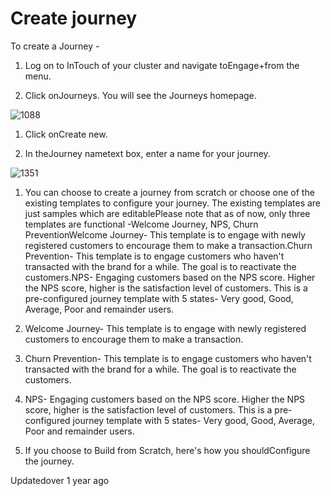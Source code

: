 # Create journey

To create a Journey -

1. Log on to InTouch of your cluster and navigate toEngage+from the menu.

2. Click onJourneys. You will see the Journeys homepage.

![1088](https://files.readme.io/d554f5e-jNXxmLv6XStl8huxbwBSmkH1xfX_djWo5Q.png)

1. Click onCreate new.

2. In theJourney nametext box, enter a name for your journey.

![1351](https://files.readme.io/d824f1d-EK5zAdphdgI-0WcrnqNnaXQGgYfZAgtpLw.png)

1. You can choose to create a journey from scratch or choose one of the existing templates to configure your journey. The existing templates are just samples which are editablePlease note that as of now, only three templates are functional -Welcome Journey, NPS, Churn PreventionWelcome Journey- This template is to engage with newly registered customers to encourage them to make a transaction.Churn Prevention- This template is to engage customers who haven't transacted with the brand for a while. The goal is to reactivate the customers.NPS- Engaging customers based on the NPS score. Higher the NPS score, higher is the satisfaction level of customers. This is a pre-configured journey template with 5 states- Very good, Good, Average, Poor and remainder users.

1. Welcome Journey- This template is to engage with newly registered customers to encourage them to make a transaction.

2. Churn Prevention- This template is to engage customers who haven't transacted with the brand for a while. The goal is to reactivate the customers.

3. NPS- Engaging customers based on the NPS score. Higher the NPS score, higher is the satisfaction level of customers. This is a pre-configured journey template with 5 states- Very good, Good, Average, Poor and remainder users.

5. If you choose to Build from Scratch, here's how you shouldConfigure the journey.

Updatedover 1 year ago